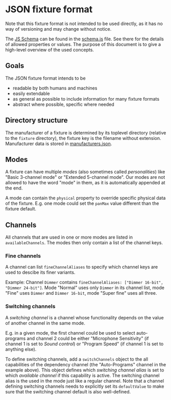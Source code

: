 # JSON fixture format

Note that this fixture format is not intended to be used directly, as it has no way of versioning and may change without notice.

The [JS Schema](https://github.com/molnarg/js-schema) can be found in the [schema.js](schema.js) file. See there for the details of allowed properties or values. The purpose of this document is to give a high-level overview of the used concepts.


## Goals

The JSON fixture format intends to be

* readable by both humans and machines
* easily extendable
* as general as possible to include information for many fixture formats
* abstract where possible, specific where needed


## Directory structure

The manufacturer of a fixture is determined by its toplevel directory (relative to the `fixture` directory), the fixture key is the filename without extension. Manufacturer data is stored in [manufacturers.json](manufacturers.json).


## Modes

A fixture can have multiple *modes* (also sometimes called *personalities*) like "Basic 3-channel mode" or "Extended 5-channel mode". Our modes are not allowed to have the word "mode" in them, as it is automatically appended at the end.

A mode can contain the `physical` property to override specific physical data of the fixture. E.g. one mode could set the `panMax` value different than the fixture default.


## Channels

All channels that are used in one or more modes are listed in `availableChannels`. The modes then only contain a list of the channel keys.


### Fine channels

A channel can list `fineChannelAliases` to specify which channel keys are used to descibe its finer variants.

Example: Channel `Dimmer` contains `fineChannelAliases: ["Dimmer 16-bit", "Dimmer 24-bit"]`. Mode "Normal" uses only `Dimmer` in its channel list, mode "Fine" uses `Dimmer` and `Dimmer 16-bit`, mode "Super fine" uses all three.


### Switching channels

A *switching channel* is a channel whose functionality depends on the value of another channel in the same mode.

E.g. in a given mode, the first channel could be used to select auto-programs and channel 2 could be either "Microphone Sensitivity" (if channel 1 is set to *Sound control*) or "Program Speed" (if channel 1 is set to anything else).

To define switching channels, add a `switchChannels` object to the all capabilities of the dependency channel (the "Auto-Programs" channel in the example above). This object defines which *switching channel alias* is set to which *available channel* if this capability is active. The switching channel alias is the used in the mode just like a regular channel. Note that a channel defining switching channels needs to explicitly set its `defaultValue` to make sure that the switching channel default is also well-defined.
